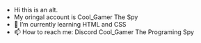 - Hi this is an alt.
- My oringal account is Cool_Gamer The Spy
- 🌱 I’m currently learning HTML and CSS
- 📫 How to reach me: Discord Cool_Gamer The Programing Spy
<!---
findgamers/findgamers is a ✨ special ✨ repository because its `README.md` (this file) appears on your GitHub profile.
You can click the Preview link to take a look at your changes.
--->

